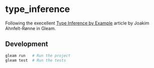 # type_inference

Following the execellent [Type Inference by Example](https://ahnfelt.medium.com/type-inference-by-example-793d83f98382) article by Joakim Ahnfelt-Rønne in Gleam.

## Development

```sh
gleam run   # Run the project
gleam test  # Run the tests
```
